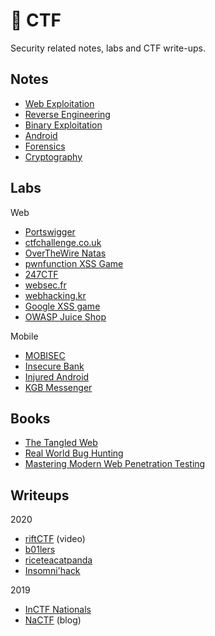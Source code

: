 # 🚩 CTF

Security related notes, labs and CTF write-ups.

## Notes

- [Web Exploitation](notes/web.md)
- [Reverse Engineering](notes/rev.md)
- [Binary Exploitation](notes/pwn.md)
- [Android](notes/android.md)
- [Forensics](notes/forensics.md)
- [Cryptography](notes/crypto.md)

## Labs

Web

- [Portswigger](labs/web/portswigger)
- [ctfchallenge.co.uk](labs/web/ctfchallenge.co.uk)
- [OverTheWire Natas](labs/web/natas)
- [pwnfunction XSS Game](labs/web/pwnfunction)
- [247CTF](labs/web/247ctf)
- [websec.fr](labs/web/websec.fr)
- [webhacking.kr](labs/web/webhacking.kr)
- [Google XSS game](labs/web/xss_game)
- [OWASP Juice Shop](labs/web/juice-shop)


Mobile

- [MOBISEC](https://github.com/abhaynayar/mobisec)
- [Insecure Bank](labs/mobile/insecure_bank)
- [Injured Android](labs/mobile/injured_android)
- [KGB Messenger](labs/mobile/kgb)

## Books

- [The Tangled Web](books/tangled.md)
- [Real World Bug Hunting](books/rwbh.md)
- [Mastering Modern Web Penetration Testing](books/mmwpt.md)

## Writeups
2020
- [riftCTF](https://youtu.be/K5YnRLG6Cr8) (video)
- [b01lers](writeups/b01lers20)
- [riceteacatpanda](writeups/rtcp20.md)
- [Insomni'hack](writeups/insomnihack20.md)

2019
- [InCTF Nationals](writeups/inctfn19.md)
- [NaCTF](https://abhaynayar.com/blog/fmt.html) (blog)

